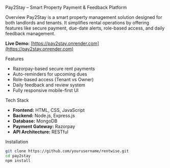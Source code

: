 Pay2Stay – Smart Property Payment & Feedback Platform

 Overview
Pay2Stay is a smart property management solution designed for both landlords and tenants. It simplifies rental operations by offering features like secure payment, due-date alerts, role-based access, and daily feedback management.

 **Live Demo:** [https://pay2stay.onrender.com](https://pay2stay.onrender.com)

 Features
-  Razorpay-based secure rent payments
-  Auto-reminders for upcoming dues
-  Role-based access (Tenant vs Owner)
-  Daily feedback and review system
-  Fully responsive mobile-first UI

  Tech Stack
- **Frontend:** HTML, CSS, JavaScript
- **Backend:** Node.js, Express.js
- **Database:** MongoDB
- **Payment Gateway:** Razorpay
- **API Architecture:** RESTful

 Installation

```bash
git clone https://github.com/yourusername/rentwise.git
cd pay2stay
npm install
